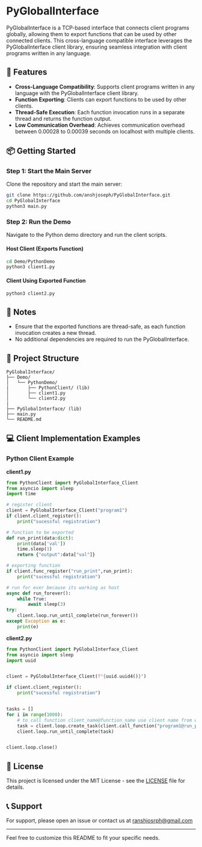 # PyGlobalInterface

<!-- ![PyGlobalInterface Logo](https://yourlogo.com/logo.png) -->

PyGlobalInterface is a TCP-based interface that connects client programs globally, allowing them to export functions that can be used by other connected clients. This cross-language compatible interface leverages the PyGlobalInterface client library, ensuring seamless integration with client programs written in any language. 

## 🚀 Features
- **Cross-Language Compatibility**: Supports client programs written in any language with the PyGlobalInterface client library.
- **Function Exporting**: Clients can export functions to be used by other clients.
- **Thread-Safe Execution**: Each function invocation runs in a separate thread and returns the function output.
- **Low Communication Overhead**: Achieves communication overhead between 0.00028 to 0.00039 seconds on localhost with multiple clients.

## 📦 Getting Started

### Step 1: Start the Main Server
Clone the repository and start the main server:

```bash
git clone https://github.com/anshjoseph/PyGlobalInterface.git
cd PyGlobalInterface
python3 main.py
```

### Step 2: Run the Demo

Navigate to the Python demo directory and run the client scripts.

#### Host Client (Exports Function)
```bash
cd Demo/PythonDemo
python3 client1.py
```

#### Client Using Exported Function
```bash
python3 client2.py
```

## 📝 Notes
- Ensure that the exported functions are thread-safe, as each function invocation creates a new thread.
- No additional dependencies are required to run the PyGlobalInterface.

## 📁 Project Structure
```
PyGlobalInterface/
├── Demo/
│   └── PythonDemo/
|       ├── PythonClient/ (lib)
│       ├── client1.py
│       └── client2.py
|
├── PyGlobalInterface/ (lib)
├── main.py
└── README.md
```

## 💻 Client Implementation Examples

### Python Client Example
**client1.py**
```python
from PythonClient import PyGlobalInterface_Client
from asyncio import sleep
import time 

# register client
client = PyGlobalInterface_Client("program1")
if client.client_register():
    print("sucessful registration")

# function to be exported
def run_print(data:dict):
    print(data['val'])
    time.sleep(1)
    return {"output":data["val"]}

# exporting function    
if client.func_register("run_print",run_print):
    print("sucessful registration")

# run for ever because its working as host    
async def run_forever():
    while True:
        await sleep(3)
try:
    client.loop.run_until_complete(run_forever())
except Exception as e:
    print(e)

```

**client2.py**
```python
from PythonClient import PyGlobalInterface_Client
from asyncio import sleep
import uuid


client = PyGlobalInterface_Client(f"{uuid.uuid4()}")

if client.client_register():
    print("sucessful registration")


tasks = []
for i in range(1000):
    # to call function client_name@function_name use client name from which you want to call the function
    task = client.loop.create_task(client.call_function("program1@run_print",data={"val":f"hello from {client.client_name}"}))
    client.loop.run_until_complete(task)


client.loop.close()

```

## 📄 License
This project is licensed under the MIT License - see the [LICENSE](LICENSE) file for details.

## 📞 Support
For support, please open an issue or contact us at ranshjosrph@gmail.com

---

Feel free to customize this README to fit your specific needs.